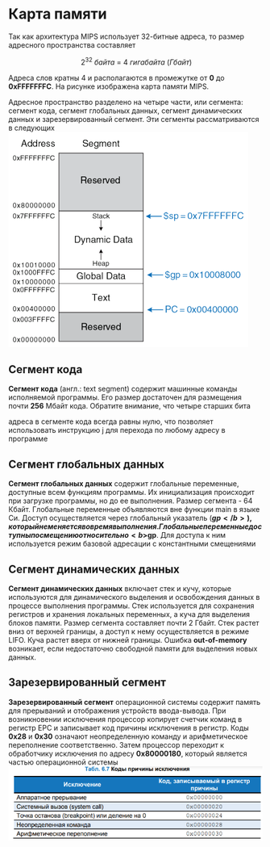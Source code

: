 # Карта памяти

Так как архитектура MIPS использует 32-битные 
адреса, то размер адресного пространства составляет 


$$\ 2^{32}\ байта\ =\ 4\ гигабайта\ (Гбайт)$$

Адреса слов кратны 4 и располагаются в промежутке 
от <b>0</b> до <b>0xFFFFFFFC</b>. На рисунке изображена карта 
памяти MIPS.

Адресное пространство разделено на четыре части, 
или сегмента: сегмент кода, сегмент глобальных 
данных, сегмент динамических данных и 
зарезервированный сегмент. Эти сегменты 
рассматриваются в следующих 
![](pictures/memory_segments.png)


## Сегмент кода

<b>Сегмент кода</b> (англ.: text segment) содержит 
машинные команды исполняемой программы. Его 
размер достаточен для размещения почти <b>256</b> Мбайт 
кода. Обратите внимание, что четыре старших бита

адреса в сегменте кода всегда равны нулю, что 
позволяет использовать инструкцию j для перехода по 
любому адресу в программе
## Сегмент глобальных данных
<b>Сегмент глобальных данных</b> содержит глобальные 
переменные, доступные всем функциям программы. 
Их инициализация происходит при загрузке 
программы, но до ее выполнения. Размер сегмента - 
64 Кбайт. Глобальные переменные объявляются вне 
функции main в языке Си. Доступ осуществляется 
через глобальный указатель (<b>$gp</b>), который не 
меняется во время выполнения. Глобальные 
переменные доступны по смещению относительно 
<b>$gp</b>. Для доступа к ним используется режим базовой 
адресации с константными смещениями
## Сегмент динамических данных
<b>Сегмент динамических данных</b> включает стек и кучу, 
которые используются для динамического выделения 
и освобождения данных в процессе выполнения 
программы. Стек используется для сохранения 
регистров и хранения локальных переменных, а куча 
для выделения блоков памяти. Размер сегмента 
составляет почти 2 Гбайт. Стек растет вниз от 
верхней границы, а доступ к нему осуществляется в 
режиме LIFO. Куча растет вверх от нижней границы. 
Ошибка <b>out-of-memory</b> возникает, если недостаточно 
свободной памяти для выделения новых данных.
## Зарезервированный сегмент
<b>Зарезервированный сегмент</b> операционной системы содержит память для прерываний и отображения 
устройств ввода-вывода. При возникновении исключения процессор копирует счетчик команд в регистр 
EPC и записывает код причины исключения в регистр. Коды <b>0x28</b> и <b>0x30</b> означают неопределенную команду 
и арифметическое переполнение соответственно. Затем процессор переходит к обработчику исключения по 
адресу <b>0x80000180</b>, который является частью операционной системы
![](pictures/excluding_codes.png)
